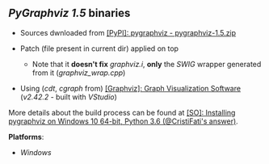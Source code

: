 *PyGraphviz 1.5* binaries
-------------------------

- Sources dwnloaded from [[PyPI]: pygraphviz - pygraphviz-1.5.zip](https://files.pythonhosted.org/packages/7e/b1/d6d849ddaf6f11036f9980d433f383d4c13d1ebcfc3cd09bc845bda7e433/pygraphviz-1.5.zip)

- Patch (file present in current dir) applied on top
    - Note that it **doesn't fix** *graphviz.i*, **only** the *SWIG* wrapper generated from it (*graphviz\_wrap.cpp*)
- Using (*cdt*, *cgraph* from) [[Graphviz]: Graph Visualization Software](https://www.graphviz.org) (*v2.42.2* - built with *VStudio*)

More details about the build process can be found at [[SO]: Installing pygraphviz on Windows 10 64-bit, Python 3.6 (@CristiFati's answer)](https://stackoverflow.com/a/54890705/4788546).

**Platforms**:
- *Windows*


